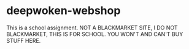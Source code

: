 # deepwoken-webshop
This is a school assignment. NOT A BLACKMARKET SITE, I DO NOT BLACKMARKET, THIS IS FOR SCHOOL. YOU WON'T AND CAN'T BUY STUFF HERE.

